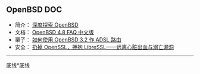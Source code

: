 
## OpenBSD DOC ##

* 简介： [深度探索 OpenBSD](https://www.ibm.com/developerworks/cn/aix/library/au-openbsd.html)
* 文档： [OpenBSD 4.8 FAQ 中文版](http://llww.me/index.html)
* 栗子： [如何使用 OpenBSD 3.2 作 ADSL 路由](http://www.kuqin.com/article/05bsd/23827.html)
* 安全： [扔掉 OpenSSL，拥抱 LibreSSL——远离心脏出血与溺亡漏洞](https://hltj.me/security/2017/05/26/libressl-instead-openssl.html)










------
底线*底线
